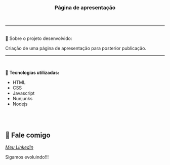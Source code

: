 <h3 align="center">
<b>Página de apresentação<p></p></b>

</h3></b></br>

   
------------------
</br>
   📌    Sobre o projeto desenvolvido:

Criação de uma página de apresentação para posterior publicação.


------------------
</br>
 
🚀  <strong>Tecnologias utilizadas:</strong>

- HTML
- CSS
- Javascript
- Nunjunks
- Nodejs

</br></br>

💬 Fale comigo
------------------
[*Meu LinkedIn*](https://www.linkedin.com/in/daniel-ara%C3%BAjo-80159355/)

Sigamos evoluindo!!!

